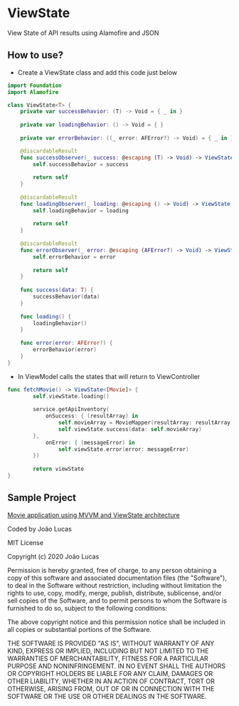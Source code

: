 # ViewState

View State of API results using Alamofire and JSON

## How to use?

- Create a ViewState class and add this code just below

```swift
import Foundation
import Alamofire

class ViewState<T> {
    private var successBehavior: (T) -> Void = { _ in }
    
    private var loadingBehavior: () -> Void = { }
    
    private var errorBehavior: ((_ error: AFError?) -> Void) = { _ in }

    @discardableResult
    func successObserver(_ success: @escaping (T) -> Void) -> ViewState {
        self.successBehavior = success
        
        return self
    }
    
    @discardableResult
    func loadingObserver(_ loading: @escaping () -> Void) -> ViewState {
        self.loadingBehavior = loading
        
        return self
    }
    
    @discardableResult
    func errorObserver(_ error: @escaping (AFError?) -> Void) -> ViewState {
        self.errorBehavior = error
        
        return self
    }
    
    func success(data: T) {
        successBehavior(data)
    }
    
    func loading() {
        loadingBehavior()
    }
    
    func error(error: AFError?) {
        errorBehavior(error)
    }
}
```
- In ViewModel calls the states that will return to ViewController

```swift
func fetchMovie() -> ViewState<[Movie]> {
        self.viewState.loading()
        
        service.getApiInventory(
            onSuccess: { (resultArray) in
                self.movieArray = MovieMapper(resultArray: resultArray).transform()
                self.viewState.success(data: self.movieArray)
        },
            onError: { (messageError) in
                self.viewState.error(error: messageError)
        })
        
        return viewState
}
```

## Sample Project

[Movie application using MVVM and ViewState architecture](https://github.com/joaolfp/TMDB)

Coded by João Lucas

MIT License

Copyright (c) 2020 João Lucas

Permission is hereby granted, free of charge, to any person obtaining a copy
of this software and associated documentation files (the "Software"), to deal
in the Software without restriction, including without limitation the rights
to use, copy, modify, merge, publish, distribute, sublicense, and/or sell
copies of the Software, and to permit persons to whom the Software is
furnished to do so, subject to the following conditions:

The above copyright notice and this permission notice shall be included in all
copies or substantial portions of the Software.

THE SOFTWARE IS PROVIDED "AS IS", WITHOUT WARRANTY OF ANY KIND, EXPRESS OR
IMPLIED, INCLUDING BUT NOT LIMITED TO THE WARRANTIES OF MERCHANTABILITY,
FITNESS FOR A PARTICULAR PURPOSE AND NONINFRINGEMENT. IN NO EVENT SHALL THE
AUTHORS OR COPYRIGHT HOLDERS BE LIABLE FOR ANY CLAIM, DAMAGES OR OTHER
LIABILITY, WHETHER IN AN ACTION OF CONTRACT, TORT OR OTHERWISE, ARISING FROM,
OUT OF OR IN CONNECTION WITH THE SOFTWARE OR THE USE OR OTHER DEALINGS IN THE
SOFTWARE.
